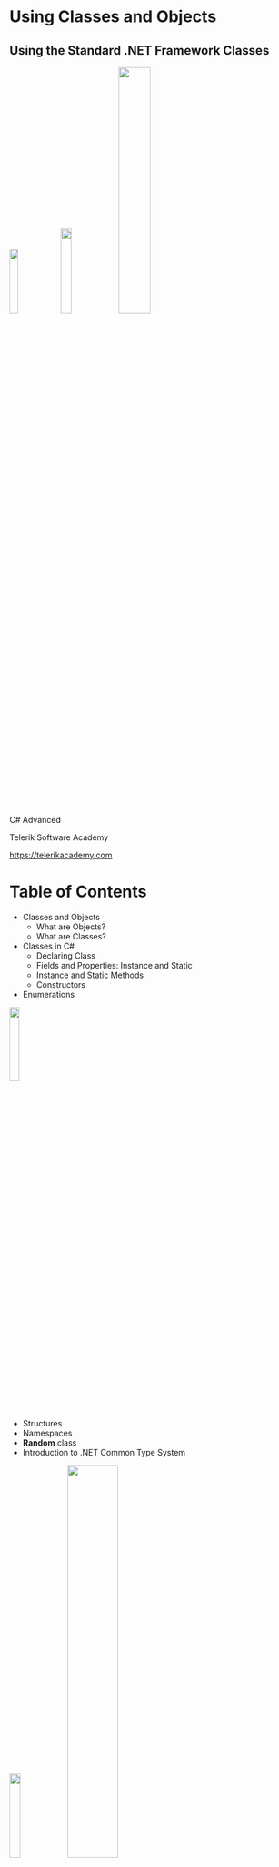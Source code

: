 <!-- section start -->
<!-- attr: { id:'', class:'slide-title', showInPresentation:'True', hasScriptWrapper:'True', style:'' } -->
# Using Classes and Objects
## Using the Standard .NET Framework Classes
<img class="slide-image" src="\imgs\pic00.png" style="top:53.40%; left:52.19%; width:17.08%; z-index:-1" />
<img class="slide-image" src="\imgs\pic01.png" style="top:5.92%; left:84.74%; width:19.55%; z-index:-1" />
<img class="slide-image" src="\imgs\pic02.png" style="top:50.50%; left:74.85%; width:33.33%; z-index:-1" />
<div class="signature">
	<p class="signature-course">C# Advanced</p>
	<p class="signature-initiative">Telerik Software Academy</p>
	<a href="https://telerikacademy.com" class="signature-link">https://telerikacademy.com</a>
</div>




<!-- section start -->
<!-- attr: { id:'', class:'', showInPresentation:'True', hasScriptWrapper:'True', style:'' } -->
# Table of Contents
- Classes and Objects
  - What are Objects?
  - What are Classes?
- Classes in C#
  - Declaring Class
  - Fields and Properties: Instance and Static
  - Instance and Static Methods
  - Constructors
- Enumerations
<img class="slide-image" src="\imgs\pic03.png" style="top:13.22%; left:85.50%; width:18.18%; z-index:-1" />


<!-- attr: { id:'', class:'', showInPresentation:'True', hasScriptWrapper:'True', style:'' } -->
<!-- # Table of Contents -->
- Structures
- Namespaces
- **Random** class
- Introduction to .NET Common Type System
<img class="slide-image" src="\imgs\pic04.png" style="top:14.99%; left:82.34%; width:19.50%; z-index:-1" />
<img class="slide-image" src="\imgs\pic05.png" style="top:48.48%; left:58.38%; width:42.08%; z-index:-1" />




<!-- section start -->
<!-- attr: { id:'', class:'slide-section', showInPresentation:'True', hasScriptWrapper:'True', style:'' } -->
# Classes and Objects
## Modeling Real-world Entities with Objects
<img class="slide-image" src="\imgs\pic06.png" style="top:35.59%; left:28.07%; width:52.89%; z-index:-1" />


<!-- attr: { id:'', class:'', showInPresentation:'True', hasScriptWrapper:'False', style:'' } -->
# What are Objects?
- Software objects model real-world objects or abstract concepts
  - _Examples_:
    - bank, account, customer, dog, bicycle, queue
- Real-world objects have **states** and **behaviors**
  - Account' states:
    - holder, balance, type
  - Account' behaviors:
    - withdraw, deposit, suspend


<!-- attr: { id:'', class:'', showInPresentation:'True', hasScriptWrapper:'True', style:'' } -->
<!-- # What are Objects? -->
- How do software objects implement real-world objects?
  - Use variables/data to implement states
  - Use methods/functions to implement behaviors
- An object is a software bundle of variables and related methods
<img class="slide-image" src="\imgs\pic07.png" style="top:49.37%; left:60.82%; width:41.43%; z-index:-1" />


<!-- attr: { id:'', class:'', showInPresentation:'True', hasScriptWrapper:'False', style:'' } -->
# Objects Represent
- Things from the real world
    - **&#10004;** checks
    - **&#10004;** people
    - **&#10004;** shopping list
- Things from the computer world
    - **&#10004;** numbers
    - **&#10004;** characters
    - **&#10004;** queues
    - **&#10004;** arrays



<!-- attr: { id:'', class:'', showInPresentation:'True', hasScriptWrapper:'False', style:'' } -->
# What is a Class?
- The formal definition of **class**:
- Definition by Google

    - **Classes** act as templates from which an instance of an object is created at run time. Classes define the properties of the object and the methods used to control the object's behavior.


<!-- attr: { id:'', class:'', showInPresentation:'True', hasScriptWrapper:'False', style:'' } -->
# Classes
- Classes provide the structure for objects
  - Define their prototype, act as template
- Classes define:
  - Set of **attributes**
    - Represented by variables and properties
    - Hold their **state**
  - Set of actions (**behavior**)
    - Represented by methods
- A class defines the methods and types of data associated with an object


<!-- attr: { id:'', class:'', showInPresentation:'True', hasScriptWrapper:'True', style:'' } -->
# Classes – _Example_

```cs
Account
```


```cs
+Owner: Person
+Ammount: double
```


```cs
+Suspend()
+Deposit(sum:double)
+Withdraw(sum:double)
```

<div class="fragment balloon" style="top:15%; left:37.97%; width:23.80%">Class Name</div>
<div class="fragment balloon" style="top:25%; left:37.97%; width:25.03%">Attributes</div>
<div class="fragment balloon" style="top:32%; left:37.97%; width:25.03%">(Properties and Fields)</div>
<div class="fragment balloon" style="top:45%; left:37.97%; width:24.85%">Operations</div>
<div class="fragment balloon" style="top:52%; left:37.97%; width:24.85%">(Methods)</div>


<!-- attr: { id:'', class:'', showInPresentation:'True', hasScriptWrapper:'False', style:'' } -->
# Objects
- An **object** is a concrete **instance** of a particular class
- Creating an object from a class is called **instantiation**
- Objects have state
  - Set of values associated to their attributes
- _Example_:
  - Class: Account
  - Objects: Ivan's account, Peter's account


<!-- attr: { id:'', class:'', showInPresentation:'True', hasScriptWrapper:'True', style:'font-size: 40px;' } -->
# Objects – _Example_

- Class

```cs
Account

+Owner: Person
+Ammount: double

+Suspend()
+Deposit(sum:double)
+Withdraw(sum:double)
```

<div class="fragment balloon" style="top:25%; left:45%; width:14.10%">Class</div>

```cs
ivanAccount

+Owner="Ivan Kolev"
+Ammount=5000.0
```


```cs
peterAccount

+Owner="Peter Kirov"
+Ammount=1825.33
```


<div class="fragment balloon" style="top:60%; left:45%; width:14.10%">Object</div>
<div class="fragment balloon" style="top:80%; left:45%; width:14.10%">Object</div>




<!-- section start -->
<!-- attr: { id:'', class:'slide-section', showInPresentation:'True', hasScriptWrapper:'True', style:'' } -->
# Classes in C#
<img class="slide-image" src="\imgs\pic08.png" style="top:48.93%; left:78.60%; width:25.21%; z-index:-1" />
<img class="slide-image" src="\imgs\pic09.png" style="top:49.37%; left:8.42%; width:50.15%; z-index:-1" />


<!-- attr: { id:'', class:'', showInPresentation:'True', hasScriptWrapper:'True', style:'' } -->
# Classes in C#
- Classes – basic units that compose programs
- Implementation is **encapsulated** (hidden)
- Classes in C# can contain:
  - Fields (member variables)
  - Properties
  - Methods
  - Constructors
  - Inner types
  - Etc. (events, indexers, operators, …)
<img class="slide-image" src="\imgs\pic10.png" style="top:32.29%; left:77.66%; width:24.35%; z-index:-1" />


<!-- attr: { id:'', class:'', showInPresentation:'True', hasScriptWrapper:'True', style:'' } -->
# Classes in C# – _Examples_
- _Example_ of classes (structures):
  - **System.Console**
  - **System.String** (**string** in C#)
  - **System.Int32** (**int** in C#)
  - **System.Array**
  - **System.Math**
  - **System.Random**
  - **System.DateTime**
  - **System.Collections.Generics.List<T>**
<img class="slide-image" src="\imgs\pic11.png" style="top:40.55%; left:71.48%; width:27.86%; z-index:-1" />


<!-- attr: { id:'', class:'', showInPresentation:'True', hasScriptWrapper:'False', style:'' } -->
# Declaring Objects
- An instance of a class or structure can be defined like any other variable:

```cs
using System;
...
// Define two variables of type DateTime
DateTime today;
DateTime halloween;
```

- Instances cannot be used if they are not initialized

```cs
// Declare and initialize a structure instance
DateTime today = DateTime.Now;
```


<!-- section start -->
<!-- attr: { id:'', class:'slide-section', showInPresentation:'True', hasScriptWrapper:'True', style:'' } -->
# Fields and Properties
## Accessing Fields and Properties
<img class="slide-image" src="\imgs\pic12.png" style="top:52%; left:29.01%; width:48.54%; z-index:-1" />


<!-- attr: { id:'', class:'', showInPresentation:'True', hasScriptWrapper:'True', style:'' } -->
# Fields
- **Fields** are data members of a class
  - Can be variables and constants (read-only)
- Accessing a field doesn’t invoke any actions of the object
  - Just accesses its value
- _Example_:
  - **String.Empty** (the **""** string)
<img class="slide-image" src="\imgs\pic13.png" style="top:51.13%; left:81.40%; width:23.80%; z-index:-1" />


<!-- attr: { id:'', class:'', showInPresentation:'True', hasScriptWrapper:'True', style:'' } -->
# Accessing Fields
- **Constant fields** can be only read
- **Variable fields** can be read and modified
- Usually properties are used instead of directly accessing variable fields
- _Examples_:

```cs
// Accessing read-only field
String empty = String.Empty;

// Accessing constant field
int maxInt = Int32.MaxValue;
```

<img class="slide-image" src="\imgs\pic14.png" style="top:49.60%; left:84.21%; width:17.88%; z-index:-1" />


<!-- attr: { id:'', class:'', showInPresentation:'True', hasScriptWrapper:'True', style:'' } -->
# Properties
- **Properties** look like fields
  - Have name and type
  - Can contain code, executed when accessed
- Usually used as wrappers
  - To control the access to the data fields
  - Can contain more complex logic
- Can have two components called **accessors**
  - **get** for reading their value
  - **set** for changing their value
<img class="slide-image" src="\imgs\pic15.png" style="top:60.83%; left:86.39%; width:18.66%; z-index:-1" />


<!-- attr: { id:'', class:'', showInPresentation:'True', hasScriptWrapper:'True', style:'' } -->
<!-- # Properties -->
- According to the implemented accessors properties can be:
  - Read-only (**get** accessor only)
  - Read and write (both **get** and **set** accessors)
  - Write-only (**set** accessor only)
- _Example_ of read-only property:
  - **String.Length**
- _Example_ of read-write property:
  - **Console.BackgroundColor**
<img class="slide-image" src="\imgs\pic16.png" style="top:48.39%; left:86.08%; width:17.96%; z-index:-1" />


<!-- attr: { id:'', class:'', showInPresentation:'True', hasScriptWrapper:'False', style:'' } -->
# Accessing Properties and Fields – _Example_

```cs
using System;
...
DateTime christmas = new DateTime(2009, 12, 25);
int day = christmas.Day;
int month = christmas.Month;
int year = christmas.Year;
Console.WriteLine(
  "Christmas day: {0}, month: {1}, year: {2}",
  day, month, year);
Console.WriteLine(
  "Day of year: {0}", christmas.DayOfYear);
Console.WriteLine("Is {0} leap year: {1}",
  year, DateTime.IsLeapYear(year));
```



<!-- attr: { id:'', class:'slide-section demo', showInPresentation:'True', hasScriptWrapper:'True', style:'' } -->
# Accessing Properties and Fields
<img class="slide-image" src="\imgs\pic17.png" style="top:40%; left:65%; width:35%; z-index:-1" />




<!-- section start -->
<!-- attr: { id:'', class:'slide-section', showInPresentation:'True', hasScriptWrapper:'True', style:'' } -->
# Instance and Static Members
## Accessing Object and Class Members
<img class="slide-image" src="\imgs\pic18.png" style="top:62%; left:38%; width:25%; z-index:-1" />


<!-- attr: { id:'', class:'', showInPresentation:'True', hasScriptWrapper:'False', style:'' } -->
# Instance and Static Members
- Fields, properties and methods can be:
  - **Instance** (or object members)
  - **Static** (or class members)
- Instance members are specific for each object
  - _Example_: different dogs have different name
- Static members are common for all instances of a class
  - _Example_: **DateTime.MinValue** is shared between all instances of **DateTime**


<!-- attr: { id:'', class:'', showInPresentation:'True', hasScriptWrapper:'False', style:'' } -->
# Accessing Members – Syntax
- Accessing instance members
  - The name of the **instance**, followed by the name of the member (field or property), separated by dot ("**.**")

  ```cs
  <instance_name>.<member_name>
  ```

- Accessing static members
  - The name of the **class**, followed by the name of the member

```cs
<class_name>.<member_name>
```



<!-- attr: { id:'', class:'', showInPresentation:'True', hasScriptWrapper:'False', style:'' } -->
# Instance and Static Members – _Examples_
- _Example_ of instance member
  - **String.Length**
    - Each string object has a different length
    - E.g. **"I like C#".Length** &rarr; 9
- _Example_ of static member
  - **Console.ReadLine()**
    - The console is only one (global for the program)
    - Reading from the console does not require to create an instance of it




<!-- section start -->
<!-- attr: { id:'', class:'slide-section', showInPresentation:'True', hasScriptWrapper:'True', style:'' } -->
# Methods
## Calling Instance and Static Methods
<img class="slide-image" src="\imgs\pic19.png" style="top:52%; left:5.61%; width:22.92%; z-index:-1" />
<img class="slide-image" src="\imgs\pic20.png" style="top:52%; left:34.62%; width:39.72%; z-index:-1" />
<img class="slide-image" src="\imgs\pic21.png" style="top:52%; left:81.45%; width:22.92%; z-index:-1" />


<!-- attr: { id:'', class:'', showInPresentation:'True', hasScriptWrapper:'True', style:'' } -->
# Methods
- Methods manipulate the data of the object to which they belong or perform other tasks
- _Examples_:
  - **Console.WriteLine(…)**
  - **Console.ReadLine()**
  - **String.Substring(index, length)**
  - **Array.GetLength(index)**
  - **List<T>.Add(item)**
  - **DateTime.AddDays(count)**
<img class="slide-image" src="\imgs\pic22.png" style="top:55.54%; left:87.95%; width:17.41%; z-index:-1" />


<!-- attr: { id:'', class:'', showInPresentation:'True', hasScriptWrapper:'False', style:'' } -->
# Instance Methods
- **Instance methods** manipulate the data of a specified object or perform any other tasks
  - If a value is returned, it depends on the particular class instance
- Syntax:
  - The name of the instance, followed by the name of the method, separated by dot

```cs
<object_name>.<method_name>(<parameters>)
```



<!-- attr: { id:'', class:'', showInPresentation:'True', hasScriptWrapper:'False', style:'' } -->
# Calling Instance Methods –  _Examples_
- Calling instance methods of **String**:

```cs
String sampleLower = new String('a', 5);
String sampleUpper = sampleLower.ToUpper();

Console.WriteLine(sampleLower); // aaaaa
Console.WriteLine(sampleUpper); // AAAAA
```

- Calling instance methods of **DateTime**:

```cs
DateTime now = DateTime.Now;
DateTime later = now.AddHours(8);

Console.WriteLine("Now: {0}", now);
Console.WriteLine("8 hours later: {0}", later);
```



<!-- attr: { id:'', class:'slide-section demo', showInPresentation:'True', hasScriptWrapper:'True', style:'' } -->
# Calling Instance Methods
## [Demo]()
<img class="slide-image" src="\imgs\pic23.png" style="top:44.96%; left:58.01%; width:38.57%; z-index:-1" />
<img class="slide-image" src="\imgs\pic24.png" style="top:46.36%; left:14.74%; width:22.26%; z-index:-1" />


<!-- attr: { id:'', class:'', showInPresentation:'True', hasScriptWrapper:'False', style:'' } -->
# Static Methods
- **Static methods** are common for all instances of a class (shared between all instances)
  - Returned value depends only on the passed parameters
  - No particular class instance is available
- Syntax:
  - The name of the class, followed by the name of the method, separated by dot

```cs
<class_name>.<method_name>(<parameters>)
```



<!-- attr: { id:'', class:'', showInPresentation:'True', hasScriptWrapper:'True', style:'' } -->
# Calling Static Methods – _Examples_

```cs
using System;

double radius = 2.9;
double area = Math.PI * Math.Pow(radius, 2);
Console.WriteLine("Area: {0}", area);
// Area: 26,4207942166902

double precise = 8.7654321;
double round3 = Math.Round(precise, 3);
double round1 = Math.Round(precise, 1);
Console.WriteLine(
    "{0}; {1}; {2}", precise, round3, round1);
// 8,7654321; 8,765; 8,8
```

<div class="fragment balloon" style="top:33%; left:26%; width:18.51%">Constant field</div>
<div class="fragment balloon" style="top:33%; left:51%; width:18.51%">Static method</div>
<div class="fragment balloon" style="top:54.23%; left:30%; width:15.87%">Static method</div>
<div class="fragment balloon" style="top:66%; left:32%; width:15.87%">Static method</div>


<!-- attr: { id:'', class:'slide-section demo', showInPresentation:'True', hasScriptWrapper:'True', style:'' } -->
# Calling Static Methods
## [Demo]()

<!-- attr: { id:'', class:'', showInPresentation:'True', hasScriptWrapper:'False', style:'' } -->
# Constructors
- **Constructors** are special methods used to assign initial values of the fields in an object
  - Executed when an object of a given type is being created
  - Have the same name as the class that holds them
  - Do not return a value
- A class may have several constructors with different set of parameters


<!-- attr: { id:'', class:'', showInPresentation:'True', hasScriptWrapper:'False', style:'' } -->
<!-- # Constructors -->
- Constructor is invoked by the **new** operator

```cs
<instance_name> = new <class_name>(<parameters>)
```

- _Examples_:

```cs
String s = new String(new char[]{'a','b','c'});
```




```cs
String s = new String('*', 5); // s = "*****"
```


```cs
DateTime dt = new DateTime(2009, 12, 30);
```


```cs
DateTime dt = new DateTime(2009, 12, 30, 12, 33, 59);
```


```cs
Int32 value = new Int32();
```



<!-- attr: { id:'', class:'', showInPresentation:'True', hasScriptWrapper:'True', style:'' } -->
# Parameterless Constructors
- The constructor without parameters is called **default**(**parameterless**) constructor
- _Example_:
  - Creating an object for generating random numbers with a default seed

```cs
using System;
...
Random randomGenerator = new Random();
```

<div class="fragment balloon" style="top:72%; left:7.93%; width:68.76%">The class **System.Random** provides generation of pseudo-random numbers</div>
<div class="fragment balloon" style="top:56%; left:55%; width:29.09%">Parameterless constructor call</div>


<!-- attr: { id:'', class:'', showInPresentation:'True', hasScriptWrapper:'False', style:'' } -->
# Constructor with Parameters
- _Example_
  - Creating objects for generating random values with specified initial seeds

```cs
using System;
...
Random randomGenerator1 = new Random(123);
Console.WriteLine(randomGenerator1.Next());
// 2114319875

Random randomGenerator2 = new Random(456);
Console.WriteLine(randomGenerator2.Next(50));
// 47
```



<!-- attr: { id:'', class:'slide-section demo', showInPresentation:'True', hasScriptWrapper:'True', style:'' } -->
# Generating Random Numbers
## [Demo]()

<!-- attr: { id:'', class:'', showInPresentation:'True', hasScriptWrapper:'False', style:'' } -->
# More Constructor _Examples_
- Creating a **DateTime** object for a specified date and time

```cs
using System;

DateTime halloween = new DateTime(2009, 10, 31);
Console.WriteLine(halloween);

DateTime julyMorning =
  new DateTime(2009, 7, 1, 5, 52, 0);
Console.WriteLine(julyMorning);
```

- Different constructors are called depending on the different sets of parameters

<!-- attr: { id:'', class:'slide-section demo', showInPresentation:'True', hasScriptWrapper:'True', style:'' } -->
# Creating DateTime Objects
## [Demo]()
<img class="slide-image" src="\imgs\pic27.png" style="top:41.43%; left:2%; width:40%; z-index:-1" />


<!-- section start -->
<!-- attr: { id:'', class:'slide-section', showInPresentation:'True', hasScriptWrapper:'True', style:'' } -->
# Enumerations
## Types Limited to a Predefined Set of Values
<img class="slide-image" src="\imgs\pic28.png" style="top:52%; left:32%; width:35%; z-index:-1" />


<!-- attr: { id:'', class:'', showInPresentation:'True', hasScriptWrapper:'False', style:'' } -->
# Enumerations
- **Enumerations** in C# are types whose values are limited to a predefined set of values
  - E.g. the days of week
  - Declared by the keyword **enum** in C#
  - Hold values from a predefined set

```cs
public enum Color { Red, Green, Blue, Black }
…
Color color = Color.Red;
Console.WriteLine(color); // Red
color = 5; // Compilation error!
```



<!-- attr: { id:'', class:'slide-section demo', showInPresentation:'True', hasScriptWrapper:'True', style:'' } -->
# Enumerations
## [Demo]()
<img class="slide-image" src="\imgs\pic29.png" style="top:40%; left:17%; width:26.45%; z-index:-1" />
<img class="slide-image" src="\imgs\pic30.png" style="top:40%; left:61.73%; width:21.17%; z-index:-1" />


<!-- attr: { id:'', class:'slide-section', showInPresentation:'True', hasScriptWrapper:'True', style:'' } -->
# Structures
## What are Structures? When to Use Them?

<!-- attr: { id:'', class:'', showInPresentation:'True', hasScriptWrapper:'False', style:'' } -->
# Structures
- **Structures** in C# are similar to classes
  - Structures are **value types** (directly hold a value)
  - Classes are **reference types** (pointers)
- Structures are usually used for storing data structures, without any other functionality
- Structures can have fields, properties, etc.
  - Using methods is not recommended
- _Example_ of structure
  - **System.DateTime** – represents a date and time


<!-- attr: { id:'', class:'slide-section', showInPresentation:'True', hasScriptWrapper:'True', style:'' } -->
# Namespaces
## Organizing Classes Logically into Namespaces

<!-- attr: { id:'', class:'', showInPresentation:'True', hasScriptWrapper:'False', style:'' } -->
# What is a Namespace?
- **Namespaces** are used to organize the source code into more logical and manageable way
- Namespaces can contain
  - Definitions of classes, structures, interfaces and other types and other namespaces
- Namespaces can contain other namespaces
- For example:
  - **System** namespace contains **Data** namespace
  - The name of the nested namespace is **System.Data**


<!-- attr: { id:'', class:'', showInPresentation:'True', hasScriptWrapper:'False', style:'' } -->
# Full Class Names
- A full name of a class is the name of the class preceded by the name of its namespace

```cs
<namespace_name>.<class_name>
```

- _Example_:
  - **Array** class, defined in the **System** namespace
  - The full name of the class is **System.Array**





<!-- attr: { id:'', class:'', showInPresentation:'True', hasScriptWrapper:'False', style:'' } -->
# Including Namespaces
- The **using** directive in C#:

```cs
using <namespace_name>
```

- Allows using types in a namespace, without specifying their full name
- 	_Example_:

```cs
using System;
DateTime date;
```

- 	instead of

```cs
System.DateTime date;
```



<!-- attr: { id:'', class:'slide-section demo', showInPresentation:'True', hasScriptWrapper:'True', style:'' } -->
# The **Random** Class
## Password Generator Demo
<img class="slide-image" src="\imgs\pic34.png" style="top:39.71%; left:6.55%; width:33.50%; z-index:-1" />
<img class="slide-image" src="\imgs\pic36.png" style="top:47.40%; left:64.03%; width:22.92%; z-index:-1" />


<!-- attr: { id:'', class:'', showInPresentation:'True', hasScriptWrapper:'False', style:'' } -->
# The Random Class
- The **Random** class
  - Generates random integer numbers

```cs
Random rand = new Random();
for (int number = 1; number <= 6; number++)
{
   int randomNumber = rand.Next(49) + 1;
   Console.Write("{0} ", randomNumber);
}
```

- This generates 6 random int in range [1..49]
- Always use a single **Random** instance!
  - This will avoid abnormalities


<!-- attr: { id:'', class:'', showInPresentation:'True', hasScriptWrapper:'False', style:'' } -->
# Password Generator – _Example_
- Write a program to generate a random password between 8 and 15 characters
  - The password contains of at least two capital letters, two small letters, one digit and  three special characters
- Constructing the password generator class:
  - Start from an empty password
  - Place 2 random capital letters at random positions
  - Place 2 random small letters at random positions
  - Place 1 random digit at random positions
  - Place 3 special characters at random positions


<!-- attr: { id:'', class:'', showInPresentation:'True', hasScriptWrapper:'True', style:'' } -->
<!-- # Password Generator -->
- Now we have exactly 8 characters
  - To make the password length between 8 and 15 we add between 0 and 7 random characters
    - Capital / small letters / digits / special character
    - Inserts each of them at random position
<img class="slide-image" src="\imgs\pic38.png" style="top:51.94%; left:15.61%; width:32.08%; z-index:-1" />
<img class="slide-image" src="\imgs\pic39.png" style="top:48.55%; left:63.41%; width:36.14%; z-index:-1" />


<!-- attr: { id:'', class:'', showInPresentation:'True', hasScriptWrapper:'False', style:'' } -->
# Password Generator Class

```cs
class RandomPasswordGenerator
{
   private const string CapitalLetters=
    "ABCDEFGHIJKLMNOPQRSTUVWXYZ";
   private const string SmallLetters =
    "abcdefghijklmnopqrstuvwxyz";
   private const string Digits = "0123456789";
   private const string SpecialChars =
    "~!@#$%^&*()_+=**{}[]\\|':;.,/?<>";
   private const string AllChars =
    CapitalLetters + SmallLetters + Digits + SpecialChars;
  	 private static Random rnd = new Random();

 // the example continues…
```



<!-- attr: { id:'', class:'', showInPresentation:'True', hasScriptWrapper:'False', style:'font-size: 40px;' } -->
<!-- # Password Generator Class -->

```cs
static void Main()
{
   StringBuilder password = new StringBuilder();
   for (int i = 1; i <= 2; i++)
   {
      char capitalLetter = GenerateChar(CapitalLetters);
      InsertAtRandomPosition(password, capitalLetter);
   }
   for (int i = 1; i <= 2; i++)
   {
      char smallLetter = GenerateChar(SmallLetters);
      InsertAtRandomPosition(password, smallLetter);
   }
   char digit = GenerateChar(Digits);
   InsertAtRandomPosition(password, digit);
   for (int i = 1; i <= 3; i++)
   {
      char specialChar = GenerateChar(SpecialChars);
      InsertAtRandomPosition(password, specialChar);
   } 
// the example continues…
```



<!-- attr: { id:'', class:'', showInPresentation:'True', hasScriptWrapper:'False', style:'font-size: 40px;' } -->
<!-- # Password Generator Class -->

```cs
   int count = rnd.Next(8);
   for (int i = 1; i <= count; i++)
   {
      char specialChar = GenerateChar(AllChars);
      InsertAtRandomPosition(password, specialChar);
   } 
   Console.WriteLine(password);
}
private static void InsertAtRandomPosition(
   StringBuilder password, char character)
{
   int randomPosition = rnd.Next(password.Length + 1);
   password.Insert(randomPosition, character);
}
private static char GenerateChar(string availableChars)
{
   int randomIndex = rnd.Next(availableChars.Length);
   char randomChar = availableChars[randomIndex];
   return randomChar;
}
```

<!-- section start -->
<!-- attr: { id:'', class:'slide-section', showInPresentation:'True', hasScriptWrapper:'True', style:'' } -->
# .NET Common Type System
## Brief Introduction
<img class="slide-image" src="\imgs\pic40.png" style="top:52%; left:14.83%; width:76.91%; z-index:-1" />


<!-- attr: { id:'', class:'', showInPresentation:'True', hasScriptWrapper:'False', style:'' } -->
<!-- # Common Type System (C -->
- **CTS** defines all **data** **types** supported in .NET Framework
  - Primitive types (e.g. **int**, **float**, **object**)
  - Classes (e.g. **String**, **Console**, **Array**)
  - Structures (e.g. **DateTime**)
  - Arrays (e.g. **int[]**, **string[,]**)
  - Etc.
- Object-oriented by design


<!-- attr: { id:'', class:'', showInPresentation:'True', hasScriptWrapper:'False', style:'font-size: 40px;' } -->
# CTS and Different Languages
- CTS is common for all .NET languages
  - C#, VB.NET, J#, JScript.NET, ...
- CTS type mappings:

| CTS Type       | C# Type | VB.NET Type |
|:---------------|:--------|:------------|
| System.Int32   | int     | Integer     |
| System.Single  | float   | Single      |
| System.Boolean | bool    | Boolean     |
| System.String  | string  | String      |
| System.Object  | object  | Object      |



<!-- attr: { id:'', class:'', showInPresentation:'True', hasScriptWrapper:'False', style:'' } -->
# System.Object: CTS Base Type
- **System.Object** (**object** in C#) is a base type for all other types in CTS
  - Can hold values of any other type:

  ```cs
  string s = "test";
  object obj = s;
  ```

- All .NET types derive common methods from **System.Object**, e.g. **ToString()**

```cs
DateTime now = DateTime.Now;
string nowInWords = now.ToString();
Console.WriteLine(nowInWords);
```



<!-- attr: { id:'', class:'', showInPresentation:'True', hasScriptWrapper:'False', style:'font-size: 40px;' } -->
# Value and Reference Types
- In CTS there are two categories of types
  - **Value** **types**
  - **Reference types**
- Placed in different areas of memory
  - Value types live in the **execution stack***
    - Freed when become out of scope
  - Reference types live in the **managed heap**(dynamic memory)
    - Freed by the **garbage collector**
- ***_Note_: this does not mean that value types, which are part of reference types live on the stack. E.g., integers in a List&lt;int&gt; do not live on the stack**


<!-- attr: { id:'', class:'', showInPresentation:'True', hasScriptWrapper:'False', style:'' } -->
# Value and Reference Types – _Examples_
- **Value types**
  - Most of the primitive types
  - Structures
  - _Examples_: **int**, **float**, **bool**, **DateTime**
- **Reference types**
  - Classes and interfaces
  - Strings
  - Arrays
  - _Examples_: **string**, **Random**, **object**, **int[]**


<!-- attr: { id:'', class:'', showInPresentation:'True', hasScriptWrapper:'False', style:'' } -->
# Value and Reference Types

```cs
int intNum = 5;
DateTime date = DateTime.Now;
int[] intArr = new int[] {5, 6, 7};
string str = "telerik";
```
<img class="slide-image" src="\imgs\values.png" style="top:35%; left:14.83%; width:76.91%; z-index:-1" />



<!-- attr: { id:'', class:'', showInPresentation:'True', hasScriptWrapper:'True', style:'' } -->
# Summary
- Classes provide the structure for objects
- Objects are particular instances of classes
- Classes have different members
  - Methods, fields, properties, etc.
  - Instance and static members
  - Members can be accessed
  - Methods can be called
- Structures are used for storing data
- Namespaces group related classes
<img class="slide-image" src="\imgs\pic41.png" style="top:29.97%; left:83.27%; width:21.16%; z-index:-1" />


<!-- attr: { id:'', class:'', showInPresentation:'True', hasScriptWrapper:'True', style:'' } -->
<!-- # Summary -->
- Namespaces help organizing the classes
- Common Type System (CTS) defines the types for all .NET languages
  - Values types
  - Reference types
<img class="slide-image" src="\imgs\pic42.png" style="top:34.38%; left:79.53%; width:25.02%; z-index:-1" />


<!-- attr: { id:'', class:'slide-section', showInPresentation:'True', hasScriptWrapper:'True', style:'' } -->
<!-- # Using Classes and Objects
## Questions?-->


<!-- attr: { id:'', class:'', showInPresentation:'True', hasScriptWrapper:'True', style:'' } -->
# Free Trainings @ Telerik Academy
- “C# Programming @ Telerik Academy
    - [csharpfundamentals.telerik.com](csharpfundamentals.telerik.com)
  - Telerik Software Academy
    - [academy.telerik.com](academy.telerik.com)
  - Telerik Academy @ Facebook
    - [facebook.com/TelerikAcademy](facebook.com/TelerikAcademy)
  - Telerik Software Academy Forums
    - forums.academy.telerik.com
<img class="slide-image" src="\imgs\pic43.png" style="top:60.37%; left:92.39%; width:13.45%; z-index:-1" />
<img class="slide-image" src="\imgs\pic44.png" style="top:30.85%; left:68.14%; width:36.30%; z-index:-1" />
<img class="slide-image" src="\imgs\pic45.png" style="top:46.32%; left:95.14%; width:10.85%; z-index:-1" />
<img class="slide-image" src="\imgs\pic46.png" style="top:13.00%; left:92.85%; width:13.01%; z-index:-1" />
